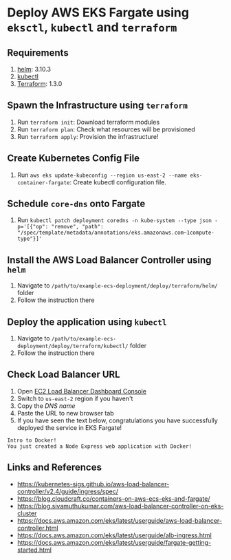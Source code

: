 # Deploy AWS EKS Fargate using `eksctl`, `kubectl` and `terraform`

## Requirements
1. [helm](https://helm.sh/docs/intro/install/): 3.10.3
2. [kubectl](https://kubernetes.io/docs/tasks/tools/#kubectl)
3. [Terraform](https://developer.hashicorp.com/terraform/tutorials/aws-get-started/install-cli): 1.3.0

## Spawn the Infrastructure using `terraform`
1. Run `terraform init`: Download terraform modules
2. Run `terraform plan`: Check what resources will be provisioned
3. Run `terraform apply`: Provision the infrastructure!

## Create Kubernetes Config File
1. Run `aws eks update-kubeconfig --region us-east-2 --name eks-container-fargate`: Create kubectl configuration file.

## Schedule `core-dns` onto Fargate
1. Run `kubectl patch deployment coredns -n kube-system --type json -p='[{"op": "remove", "path": "/spec/template/metadata/annotations/eks.amazonaws.com~1compute-type"}]'`

## Install the AWS Load Balancer Controller using `helm`
1. Navigate to `/path/to/example-ecs-deployment/deploy/terraform/helm/` folder
2. Follow the instruction there

## Deploy the application using `kubectl`
1. Navigate to `/path/to/example-ecs-deployment/deploy/terraform/kubectl/` folder
2. Follow the instruction there

## Check Load Balancer URL
1. Open [EC2 Load Balancer Dashboard Console](https://us-east-2.console.aws.amazon.com/ec2/home?region=us-east-2#LoadBalancers:)
2. Switch to `us-east-2` region if you haven't
3. Copy the _DNS name_
4. Paste the URL to new browser tab
5. If you have seen the text below, congratulations you have successfully deployed the service in EKS Fargate!

```
Intro to Docker!
You just created a Node Express web application with Docker!
```

## Links and References
- https://kubernetes-sigs.github.io/aws-load-balancer-controller/v2.4/guide/ingress/spec/
- https://blog.cloudcraft.co/containers-on-aws-ecs-eks-and-fargate/
- https://blog.sivamuthukumar.com/aws-load-balancer-controller-on-eks-cluster
- https://docs.aws.amazon.com/eks/latest/userguide/aws-load-balancer-controller.html
- https://docs.aws.amazon.com/eks/latest/userguide/alb-ingress.html
- https://docs.aws.amazon.com/eks/latest/userguide/fargate-getting-started.html
